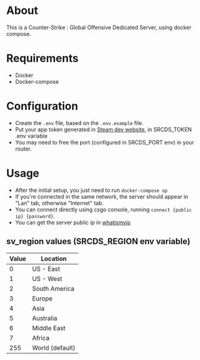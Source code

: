 # About
This is a Counter-Strike : Global Offensive Dedicated Server, using docker compose.

# Requirements
- Docker
- Docker-compose

# Configuration
- Create the ```.env``` file, based on the ```.env.example``` file.
- Put your app token generated in [Steam dev website](https://steamcommunity.com/dev/managegameservers), in SRCDS_TOKEN .env variable 
- You may need to free the port (configured in SRCDS_PORT env) in your router.

# Usage
- After the initial setup, you just need to run ```docker-compose up```
- If you're connected in the same network, the server should appear in "Lan" tab, otherwise "Internet" tab.
- You can connect directly using csgo console, running ```connect {public ip} {password}```. 
- You can get the server public ip in [whatismyip](https://www.whatismyip.com/what-is-my-public-ip-address/)

## sv_region values (SRCDS_REGION env variable)
| Value | Location        |
|-------|-----------------|
| 0     | US - East       |
| 1     | US - West       |
| 2     | South America   |
| 3     | Europe          |
| 4     | Asia            |
| 5     | Australia       |
| 6     | Middle East     |
| 7     | Africa          |
| 255   | World (default) |